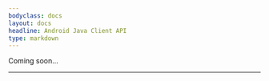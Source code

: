 ```yaml
---
bodyclass: docs
layout: docs
headline: Android Java Client API
type: markdown
---
```


<p class="lead">Coming soon...</p>
<hr>

